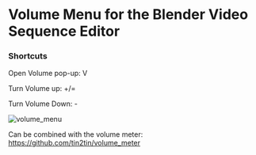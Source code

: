 # Volume Menu for the Blender Video Sequence Editor

### Shortcuts
Open Volume pop-up:   V

Turn Volume up:       +/=

Turn Volume Down:     -


![volume_menu](https://github.com/tin2tin/volume_menu/assets/1322593/6ae5a7a3-f7a4-4815-9893-bc962e687fc4)

Can be combined with the volume meter:
https://github.com/tin2tin/volume_meter
